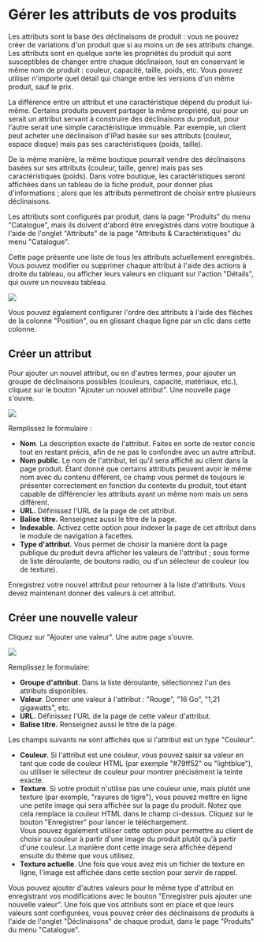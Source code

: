 # Gérer les attributs de vos produits

Les attributs sont la base des déclinaisons de produit : vous ne pouvez créer de variations d'un produit que si au moins un de ses attributs change. Les attributs sont en quelque sorte les propriétés du produit qui sont susceptibles de changer entre chaque déclinaison, tout en conservant le même nom de produit : couleur, capacité, taille, poids, etc. Vous pouvez utiliser n'importe quel détail qui change entre les versions d'un même produit, sauf le prix.

La différence entre un attribut et une caractéristique dépend du produit lui-même. Certains produits peuvent partager la même propriété, qui pour un serait un attribut servant à construire des déclinaisons du produit, pour l'autre serait une simple caractéristique immuable. Par exemple, un client peut acheter une déclinaison d'iPad basée sur ses attributs (couleur, espace disque) mais pas ses caractéristiques (poids, taille).

De la même manière, la même boutique pourrait vendre des déclinaisons basées sur ses attributs (couleur, taille, genre) mais pas ses caractéristiques (poids). Dans votre boutique, les caractéristiques seront affichées dans un tableau de la fiche produit, pour donner plus d'informations ; alors que les attributs permettront de choisir entre plusieurs déclinaisons.

Les attributs sont configurés par produit, dans la page "Produits" du menu "Catalogue", mais ils doivent d'abord être enregistrés dans votre boutique à l'aide de l'onglet "Attributs" de la page "Attributs & Caractéristiques" du menu "Catalogue".

Cette page présente une liste de tous les attributs actuellement enregistrés. Vous pouvez modifier ou supprimer chaque attribut à l'aide des actions à droite du tableau, ou afficher leurs valeurs en cliquant sur l'action "Détails", qui ouvre un nouveau tableau.

![](../../../.gitbook/assets/52298211.png)

Vous pouvez également configurer l'ordre des attributs à l'aide des flèches de la colonne "Position", ou en glissant chaque ligne par un clic dans cette colonne.

## Créer un attribut <a href="gererlesattributsdevosproduits-creerunattribut" id="gererlesattributsdevosproduits-creerunattribut"></a>

Pour ajouter un nouvel attribut, ou en d'autres termes, pour ajouter un groupe de déclinaisons possibles (couleurs, capacité, matériaux, etc.), cliquez sur le bouton "Ajouter un nouvel attribut". Une nouvelle page s'ouvre.

![](../../../.gitbook/assets/64225397.png)

Remplissez le formulaire :

* **Nom**. La description exacte de l'attribut. Faites en sorte de rester concis tout en restant précis, afin de ne pas le confondre avec un autre attribut.
* **Nom public**. Le nom de l'attribut, tel qu'il sera affiché au client dans la page produit. Étant donné que certains attributs peuvent avoir le même nom avec du contenu différent, ce champ vous permet de toujours le présenter correctement en fonction du contexte du produit, tout étant capable de différencier les attributs ayant un même nom mais un sens différent.
* **URL.** Définissez l'URL de la page de cet attribut.
* **Balise titre.** Renseignez aussi le titre de la page.
* **Indexable.** Activez cette option pour indexer la page de cet attribut dans le module de navigation à facettes.
* **Type d'attribut**. Vous permet de choisir la manière dont la page publique du produit devra afficher les valeurs de l'attribut ; sous forme de liste déroulante, de boutons radio, ou d'un sélecteur de couleur (ou de texture).

Enregistrez votre nouvel attribut pour retourner à la liste d'attributs. Vous devez maintenant donner des valeurs à cet attribut.

## Créer une nouvelle valeur <a href="gererlesattributsdevosproduits-creerunenouvellevaleur" id="gererlesattributsdevosproduits-creerunenouvellevaleur"></a>

Cliquez sur "Ajouter une valeur". Une autre page s'ouvre.

![](../../../.gitbook/assets/64225398.png)

Remplissez le formulaire:

* **Groupe d'attribut**. Dans la liste déroulante, sélectionnez l'un des attributs disponibles.
* **Valeur**. Donner une valeur à l'attribut : "Rouge", "16 Go", "1,21 gigawatts", etc.
* **URL.** Définissez l'URL de la page de cette valeur d'attribut.
* **Balise titre.** Renseignez aussi le titre de la page.

Les champs suivants ne sont affichés que si l'attribut est un type "Couleur".

* **Couleur**. Si l'attribut est une couleur, vous pouvez saisir sa valeur en tant que code de couleur HTML (par exemple "#79ff52" ou "lightblue"), ou utiliser le sélecteur de couleur pour montrer précisément la teinte exacte.
* **Texture**. Si votre produit n'utilise pas une couleur unie, mais plutôt une texture (par exemple, "rayures de tigre"), vous pouvez mettre en ligne une petite image qui sera affichée sur la page du produit. Notez que cela remplace la couleur HTML dans le champ ci-dessus. Cliquez sur le bouton "Enregistrer" pour lancer le téléchargement.\
  Vous pouvez également utiliser cette option pour permettre au client de choisir sa couleur à partir d'une image du produit plutôt qu'à partir d'une couleur. La manière dont cette image sera affichée dépend ensuite du thème que vous utilisez.
* **Texture actuelle**. Une fois que vous avez mis un fichier de texture en ligne, l'image est affichée dans cette section pour servir de rappel.

Vous pouvez ajouter d'autres valeurs pour le même type d'attribut en enregistrant vos modifications avec le bouton "Enregistrer puis ajouter une nouvelle valeur". Une fois que vos attributs sont en place et que leurs valeurs sont configurées, vous pouvez créer des déclinaisons de produits à l'aide de l'onglet "Déclinaisons" de chaque produit, dans le page "Produits" du menu "Catalogue".
